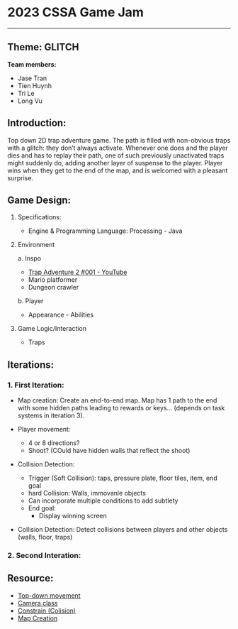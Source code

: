 # 2023 CSSA Game Jam

---

## Theme: GLITCH

**Team members:**

- Jase Tran
- Tien Huynh
- Tri Le
- Long Vu

## Introduction:

Top down 2D trap adventure game. The path is filled with non-obvious traps with a glitch: they don’t always activate. Whenever one does and the player dies and has to replay their path, one of such previously unactivated traps might suddenly do, adding another layer of suspense to the player. Player wins when they get to the end of the map, and is welcomed with a pleasant surprise.

## Game Design:

1. Specifications:

    - Engine & Programming Language: Processing - Java

2. Environment

    a. Inspo
     - [Trap Adventure 2 #001 - YouTube](https://www.youtube.com/watch?v=C1ObitoLwhM)
     - Mario platformer
     - Dungeon crawler

    b. Player 
      - Appearance
       - Abilities

3. Game Logic/Interaction

   - Traps

## Iterations:

### 1. First Iteration: ###

- Map creation: Create an end-to-end map. Map has 1 path to the end with some hidden paths leading to rewards or keys… (depends on task systems in iteration 3).
- Player movement: 
    - 4 or 8 directions?
    - Shoot? (COuld have hidden walls that reflect the shoot)
- Collision Detection:
    - Trigger (Soft Collision): taps, pressure plate, floor tiles, item, end goal
    - hard Collision: Walls, immovanle objects
    - Can incorporate multiple conditions to add subtlety
    - End goal: 
        - Display winning screen
    
- Collision Detection: Detect collisions between players and other objects (walls, floor, traps)


### 2. Second Interation: ###
## Resource:

- [Top-down movement](https://discourse.processing.org/t/top-down-game-template/22770)
- [Camera class](https://processing.org/reference/camera_.html)
- [Constrain (Colision)](https://processing.org/examples/constrain.html)
- [Map Creation](https://openprocessing.org/sketch/1627352)
